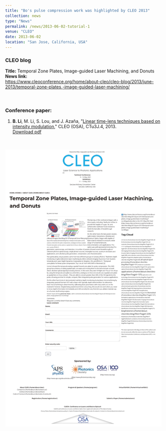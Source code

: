 ```yaml
---
title: "Bo's pulse compression work was highlighted by CLEO 2013"
collection: news
type: "News"
permalink: /news/2013-06-02-tutorial-1
venue: "CLEO"
date: 2013-06-02
location: "San Jose, California, USA"
---
```






### CLEO blog
**Title:**
Temporal Zone Plates, Image-guided Laser Machining, and Donuts
<br/>
**News link:**
<br/>
https://www.cleoconference.org/home/about-cleo/cleo-blog/2013/june-2013/temporal-zone-plates,-image-guided-laser-machining/
<br/>
<br/>
<br/>
### Conference paper:
1. **B. Li**, M. Li, S. Lou, and J. Azaña, "[Linear time-lens techniques based on intensity modulation](https://www.osapublishing.org/abstract.cfm?uri=CLEO_SI-2013-CTu3J.4)," CLEO (OSA), CTu3J.4, 2013.
<br/>[Download pdf](http://bo-li-research.github.io/files/Conference-2013-CLEO_SI-2013-CTu3J.4.pdf)
<br/>
<br/>
<img src='/images/News-2013-06-02.jpg'>
